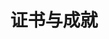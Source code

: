 ---
# 证书与成就
title: 证书与成就
type: accomplishments

accomplishments:
  - title: 前端架构师认证
    organization: 腾讯云
    date: "2023"
    url: ""
    certificate_url: ""
    description: ""

  - title: 最佳技术创新奖
    organization: 腾讯科技
    date: "2022"
    url: ""
    description: "企业级中台项目技术创新"

  - title: 优秀讲师
    organization: 腾讯学院
    date: "2021"
    url: ""
    description: "内部技术培训优秀讲师"
--- 